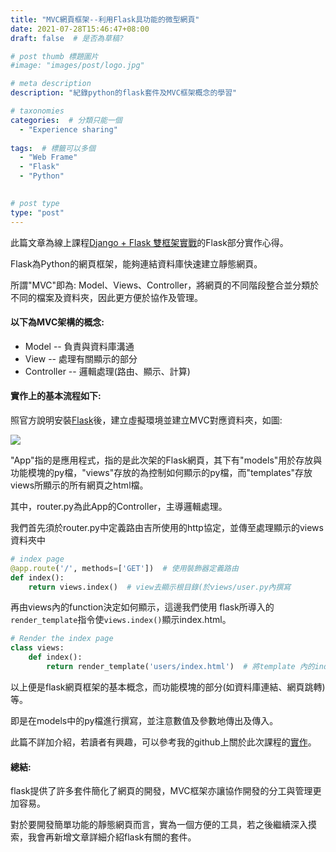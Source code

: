 ```yaml
---
title: "MVC網頁框架--利用Flask具功能的微型網頁"
date: 2021-07-28T15:46:47+08:00
draft: false  # 是否為草稿?

# post thumb 標題圖片
#image: "images/post/logo.jpg"

# meta description
description: "紀錄python的flask套件及MVC框架概念的學習"

# taxonomies
categories:  # 分類只能一個
  - "Experience sharing"
  
tags:  # 標籤可以多個
  - "Web Frame"
  - "Flask"
  - "Python"
  

# post type
type: "post"
---
```


此篇文章為線上課程[Django + Flask 雙框架實戰](https://hiskio.com/courses/373/about)的Flask部分實作心得。

Flask為Python的網頁框架，能夠連結資料庫快速建立靜態網頁。

所謂"MVC"即為: Model、Views、Controller，將網頁的不同階段整合並分類於不同的檔案及資料夾，因此更方便於協作及管理。

#### **以下為MVC架構的概念:**

* Model -- 負責與資料庫溝通
* View -- 處理有關顯示的部分
* Controller -- 邏輯處理(路由、顯示、計算)

#### **實作上的基本流程如下:**

照官方說明安裝[Flask](https://flask.palletsprojects.com/en/2.0.x/installation/)後，建立虛擬環境並建立MVC對應資料夾，如圖:

![](/images/flask1.jpg)

"App"指的是應用程式，指的是此次架的Flask網頁，其下有"models"用於存放與功能模塊的py檔，"views"存放的為控制如何顯示的py檔，而"templates"存放views所顯示的所有網頁之html檔。

其中，router.py為此App的Controller，主導邏輯處理。

我們首先須於router.py中定義路由吉所使用的http協定，並傳至處理顯示的views資料夾中

```python
# index page
@app.route('/', methods=['GET'])  # 使用裝飾器定義路由
def index():
    return views.index()  # view去顯示根目錄(於views/user.py內撰寫
```

再由views內的function決定如何顯示，這邊我們使用 flask所導入的`render_template`指令使`views.index()`顯示index.html。

```python
# Render the index page
class views:
    def index():
        return render_template('users/index.html')  # 將template 內的index.html 渲染出來
```

以上便是flask網頁框架的基本概念，而功能模塊的部分(如資料庫連結、網頁跳轉)等。

即是在models中的py檔進行撰寫，並注意數值及參數地傳出及傳入。

此篇不詳加介紹，若讀者有興趣，可以參考我的github上關於此次課程的[實作](https://github.com/mike504110403/flask_demo_git)。


#### **總結:**
flask提供了許多套件簡化了網頁的開發，MVC框架亦讓協作開發的分工與管理更加容易。

對於要開發簡單功能的靜態網頁而言，實為一個方便的工具，若之後繼續深入摸索，我會再新增文章詳細介紹flask有關的套件。


